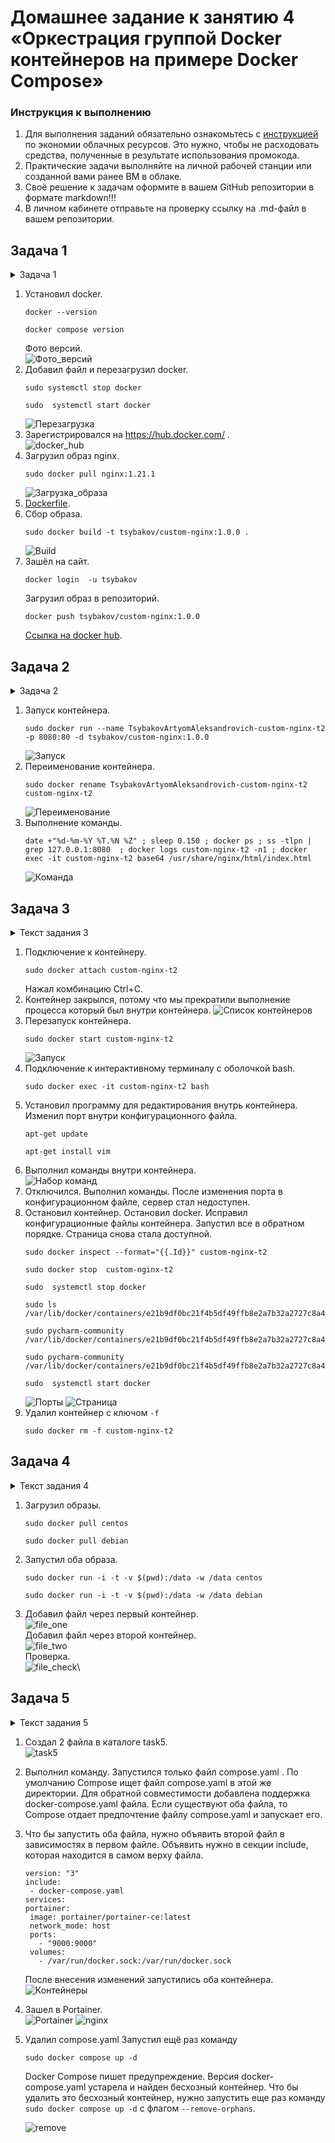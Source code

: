 # Домашнее задание к занятию 4 «Оркестрация группой Docker контейнеров на примере Docker Compose»

### Инструкция к выполнению

1. Для выполнения заданий обязательно ознакомьтесь с 
[инструкцией](https://github.com/netology-code/devops-materials/blob/master/cloudwork.MD) 
по экономии облачных ресурсов. Это нужно, чтобы не расходовать средства, полученные в результате 
использования промокода.
2. Практические задачи выполняйте на личной рабочей станции или созданной вами ранее ВМ в облаке.
3. Своё решение к задачам оформите в вашем GitHub репозитории в формате markdown!!!
4. В личном кабинете отправьте на проверку ссылку на .md-файл в вашем репозитории.

## Задача 1
<details>
 <summary>Задача 1</summary>

Сценарий выполнения задачи:
   - Установите docker и docker compose plugin на свою linux рабочую станцию или ВМ;
   - Если dockerhub недоступен создайте файл /etc/docker/daemon.json с содержимым: 
  ```text
   {
   "registry-mirrors": ["https://mirror.gcr.io", 
                        "https://daocloud.io", 
                        "https://c.163.com/", 
                        "https://registry.docker-cn.com"]
   }
   ```
   - Зарегистрируйтесь и создайте публичный репозиторий  с именем "custom-nginx" на https://hub.docker.com (ТОЛЬКО ЕСЛИ У ВАС ЕСТЬ ДОСТУП);
   - скачайте образ nginx:1.21.1;
   - Создайте Dockerfile и реализуйте в нем замену дефолтной индекс-страницы(/usr/share/nginx/html/index.html), на файл index.html с содержимым:
```text
<html>
<head>
Hey, Netology
</head>
<body>
<h1>I will be DevOps Engineer!</h1>
</body>
</html>
```
- Соберите и отправьте созданный образ в свой dockerhub-репозитории c tag 1.0.0 (ТОЛЬКО ЕСЛИ ЕСТЬ ДОСТУП);
- Предоставьте ответ в виде ссылки на https://hub.docker.com/<username_repo>/custom-nginx/general.

</details>

1. Установил docker.
   ```shell
   docker --version
   ```  
   ```shell
   docker compose version
   ```
   Фото версий.\
   ![Фото_версий](./png/versions.png)
2. Добавил файл и перезагрузил docker. 
   ```shell
   sudo systemctl stop docker
   ```
   ```shell
   sudo  systemctl start docker
   ```
   ![Перезагрузка](./png/docker_reload.png)
3. Зарегистрировался на https://hub.docker.com/ .\
   ![docker_hub](./png/hub_window.png)
4. Загрузил образ nginx.
   ```shell
   sudo docker pull nginx:1.21.1
   ```
   ![Загрузка_образа](./png/docker_pull_nginx.png)
5. [Dockerfile](./files/Dockerfile).
6. Сбор образа. 
   ```shell
   sudo docker build -t tsybakov/custom-nginx:1.0.0 .
   ```
   ![Build](./png/docker_build.png)
7. Зашёл на сайт.
   ```shell
   docker login  -u tsybakov
   ```
   Загрузил образ в репозиторий.
   ```shell
   docker push tsybakov/custom-nginx:1.0.0
   ```
   [Ссылка на docker hub](https://hub.docker.com/r/tsybakov/custom-nginx/tags "Tsybakov").

## Задача 2
<details>
 <summary>Задача 2</summary>

1. Запустите ваш образ custom-nginx:1.0.0 командой docker run в соответствии с требованиями:
   - имя контейнера "ФИО-custom-nginx-t2"
   - контейнер работает в фоне
   - контейнер опубликован на порту хост системы 127.0.0.1:8080
2. Переименуйте контейнер в "custom-nginx-t2"
3. Выполните команду ```date +"%d-%m-%Y %T.%N %Z" ; sleep 0.150 ; docker ps ; ss -tlpn | grep 127.0.0.1:8080  ; docker logs custom-nginx-t2 -n1 ; docker exec -it custom-nginx-t2 base64 /usr/share/nginx/html/index.html```
4. Убедитесь с помощью curl или веб браузера, что индекс-страница доступна.

В качестве ответа приложите скриншоты консоли, где видно все введенные команды и их вывод.

</details>

1. Запуск контейнера.
   ```shell
   sudo docker run --name TsybakovArtyomAleksandrovich-custom-nginx-t2 -p 8080:80 -d tsybakov/custom-nginx:1.0.0
   ```
   ![Запуск](./png/docker_run_container.png)
2. Переименование контейнера.
   ```shell
   sudo docker rename TsybakovArtyomAleksandrovich-custom-nginx-t2 custom-nginx-t2
   ```
   ![Переименование](./png/docker_rename.png)
3. Выполнение команды.
   ```shell
   date +"%d-%m-%Y %T.%N %Z" ; sleep 0.150 ; docker ps ; ss -tlpn | grep 127.0.0.1:8080  ; docker logs custom-nginx-t2 -n1 ; docker exec -it custom-nginx-t2 base64 /usr/share/nginx/html/index.html
   ```
   ![Команда](./png/docker_command.png)

## Задача 3
<details>
 <summary>Текст задания 3</summary>

1. Воспользуйтесь docker help или google, чтобы узнать как подключиться к стандартному потоку ввода/вывода/ошибок контейнера "custom-nginx-t2".
2. Подключитесь к контейнеру и нажмите комбинацию Ctrl-C.
3. Выполните ```docker ps -a``` и объясните своими словами почему контейнер остановился.
4. Перезапустите контейнер
5. Зайдите в интерактивный терминал контейнера "custom-nginx-t2" с оболочкой bash.
6. Установите любимый текстовый редактор(vim, nano итд) с помощью apt-get.
7. Отредактируйте файл "/etc/nginx/conf.d/default.conf", заменив порт "listen 80" на "listen 81".
8. Запомните(!) и выполните команду ```nginx -s reload```, а затем внутри контейнера ```curl http://127.0.0.1:80 ; curl http://127.0.0.1:81```.
9. Выйдите из контейнера, набрав в консоли  ```exit``` или Ctrl-D.
10. Проверьте вывод команд: ```ss -tlpn | grep 127.0.0.1:8080``` , ```docker port custom-nginx-t2```, ```curl http://127.0.0.1:8080```. 
Кратко объясните суть возникшей проблемы.
11. * Это дополнительное, необязательное задание. Попробуйте самостоятельно исправить конфигурацию контейнера,
используя доступные источники в интернете. Не изменяйте конфигурацию nginx и не удаляйте контейнер. 
Останавливать контейнер можно. [пример источника](https://www.baeldung.com/linux/assign-port-docker-container)
12. Удалите запущенный контейнер "custom-nginx-t2", не останавливая его.(воспользуйтесь --help или google)

В качестве ответа приложите скриншоты консоли, где видно все введенные команды и их вывод.

</details>

1. Подключение к контейнеру. 
   ```shell
   sudo docker attach custom-nginx-t2 
   ```
   Нажал комбинацию Ctrl+C.   
2. Контейнер закрылся, потому что мы прекратили выполнение процесса который был внутри контейнера.
   ![Список контейнеров](./png/docker_ps_a.png)
3. Перезапуск контейнера.
   ```shell
   sudo docker start custom-nginx-t2
   ```
   ![Запуск](./png/docker_start.png)
4. Подключение к интерактивному терминалу с оболочкой bash.
   ```shell
   sudo docker exec -it custom-nginx-t2 bash
   ```
5. Установил программу для редактирования внутрь контейнера. Изменил порт внутри конфигурационного файла.
   ```shell
   apt-get update
   ```
   ```shell
   apt-get install vim
   ```
6. Выполнил команды внутри контейнера.\
   ![Набор команд](./png/nginx_container.png)
7. Отключился. Выполнил команды. После изменения порта в конфигурационном файле, сервер стал недоступен.
8. Остановил контейнер. Остановил docker. Исправил конфигурационные файлы контейнера. Запустил все в обратном порядке. 
   Страница снова стала доступной.
   ```shell
   sudo docker inspect --format="{{.Id}}" custom-nginx-t2
   ```
   ```shell
   sudo docker stop  custom-nginx-t2
   ```
   ```shell
   sudo  systemctl stop docker
   ```
   ```shell
   sudo ls /var/lib/docker/containers/e21b9df0bc21f4b5df49ffb8e2a7b32a2727c8a41c4ebb6249af47dea96d7fe8
   ```
   ```shell
   sudo pycharm-community /var/lib/docker/containers/e21b9df0bc21f4b5df49ffb8e2a7b32a2727c8a41c4ebb6249af47dea96d7fe8/hostconfig.json
   ```
   ```shell
   sudo pycharm-community /var/lib/docker/containers/e21b9df0bc21f4b5df49ffb8e2a7b32a2727c8a41c4ebb6249af47dea96d7fe8/config.v2.json
   ```
   ```shell
   sudo  systemctl start docker
   ```
   ![Порты](./png/docker_new_port_mapping.png)
   ![Страница](./png/browser_window.png)
9. Удалил контейнер с ключом `-f`
   ```shell
   sudo docker rm -f custom-nginx-t2
   ```

## Задача 4
<details>
 <summary>Текст задания 4</summary>

- Запустите первый контейнер из образа ***centos*** c любым тегом в фоновом режиме, подключив папку  текущий рабочий каталог ```$(pwd)``` на хостовой машине в ```/data``` контейнера, используя ключ -v.
- Запустите второй контейнер из образа ***debian*** в фоновом режиме, подключив текущий рабочий каталог ```$(pwd)``` в ```/data``` контейнера. 
- Подключитесь к первому контейнеру с помощью ```docker exec``` и создайте текстовый файл любого содержания в ```/data```.
- Добавьте ещё один файл в текущий каталог ```$(pwd)``` на хостовой машине.
- Подключитесь во второй контейнер и отобразите листинг и содержание файлов в ```/data``` контейнера.

В качестве ответа приложите скриншоты консоли, где видно все введенные команды и их вывод.

</details>

1. Загрузил образы.
   ```shell
   sudo docker pull centos
   ```
   ```shell
   sudo docker pull debian
   ```
2. Запустил оба образа. 
   ```shell
   sudo docker run -i -t -v $(pwd):/data -w /data centos
   ```
   ```shell
   sudo docker run -i -t -v $(pwd):/data -w /data debian
   ```
3. Добавил файл через первый контейнер.\
   ![file_one](./png/file_one.png)\
   Добавил файл через второй контейнер.\
   ![file_two](./png/file_two.png)\
   Проверка.\
   ![file_check](./png/file_check.png)\

## Задача 5
<details>
 <summary>Текст задания 5</summary>

1. Создайте отдельную директорию(например /tmp/netology/docker/task5) и 2 файла внутри него.
"compose.yaml" с содержимым:
```
version: "3"
services:
  portainer:
    image: portainer/portainer-ce:latest
    network_mode: host
    ports:
      - "9000:9000"
    volumes:
      - /var/run/docker.sock:/var/run/docker.sock
```
"docker-compose.yaml" с содержимым:
```
version: "3"
services:
  registry:
    image: registry:2
    network_mode: host
    ports:
    - "5000:5000"
```

И выполните команду "docker compose up -d". Какой из файлов был запущен и почему? (подсказка: https://docs.docker.com/compose/compose-application-model/#the-compose-file )

2. Отредактируйте файл compose.yaml так, чтобы были запущенны оба файла. (подсказка: https://docs.docker.com/compose/compose-file/14-include/)

3. Выполните в консоли вашей хостовой ОС необходимые команды чтобы залить образ custom-nginx как custom-nginx:latest в запущенное вами, локальное registry. Дополнительная документация: https://distribution.github.io/distribution/about/deploying/
4. Откройте страницу "https://127.0.0.1:9000" и произведите начальную настройку portainer.(логин и пароль администратора)
5. Откройте страницу "http://127.0.0.1:9000/#!/home", выберите ваше local  окружение. Перейдите на вкладку "stacks" и в "web editor" задеплойте следующий компоуз:

```
version: '3'

services:
  nginx:
    image: 127.0.0.1:5000/custom-nginx
    ports:
      - "9090:80"
```
6. Перейдите на страницу "http://127.0.0.1:9000/#!/2/docker/containers", выберите контейнер с nginx и нажмите 
на кнопку "inspect". В представлении <> Tree разверните поле "Config" и сделайте скриншот от поля "AppArmorProfile" до "Driver".

7. Удалите любой из манифестов компоуза(например compose.yaml).  Выполните команду "docker compose up -d". 
Прочитайте warning, объясните суть предупреждения и выполните предложенное действие. Погасите compose-проект ОДНОЙ(обязательно!!) командой.

В качестве ответа приложите скриншоты консоли, где видно все введенные команды и их вывод, файл compose.yaml , скриншот portainer c задеплоенным компоузом.
---

</details>

1. Создал 2 файла в каталоге task5.\
   ![task5](./png/task5.png)
2. Выполнил команду. Запустился только файл compose.yaml . По умолчанию Compose ищет файл compose.yaml в этой
же директории. Для обратной совместимости добавлена поддержка docker-compose.yaml файла. Если существуют оба файла, 
то Compose отдает предпочтение файлу compose.yaml и запускает его.
3. Что бы запустить оба файла, нужно объявить второй файл в зависимостях в первом файле. Объявить нужно в секции 
include, которая находится в самом верху файла.
   ```text
   version: "3"
   include:
    - docker-compose.yaml
   services:
   portainer:
    image: portainer/portainer-ce:latest
    network_mode: host
    ports:
      - "9000:9000"
    volumes:
      - /var/run/docker.sock:/var/run/docker.sock
   ```
   После внесения изменений запустились оба контейнера.\
   ![Контейнеры](./png/two_containers.png)
4. Зашел в Portainer.\
   ![Portainer](./png/portainer.png)
   ![nginx](./png/nginx_inspect.png)
5. Удалил compose.yaml
   Запустил ещё раз команду
   ```shell
   sudo docker compose up -d
   ```
   Docker Compose пишет предупреждение. Версия docker-compose.yaml устарела и найден бесхозный контейнер. 
Что бы удалить это бесхозный контейнер, нужно запустить еще раз команду `sudo docker compose up -d` с 
флагом `--remove-orphans`.
   
   ![remove](./png/remove_file.png)